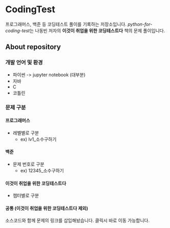 # CodingTest
프로그래머스, 백준 등 코딩테스트 풀이를 기록하는 저장소입니다.
*python-for-coding-test*는 나동빈 저자의 **이것이 취업을 위한 코딩테스트다** 책의 문제 풀이입니다.

## About repository
### 개발 언어 및 환경
- 파이썬 -> jupyter notebook (대부분)
- 자바
- C
- 코틀린

### 문제 구분
#### 프로그래머스
- 레벨별로 구분
  - ex) lv1_소수구하기
#### 백준
- 문제 번호로 구분
  - ex) 12345_소수구하기
#### 이것이 취업을 위한 코딩테스트다
- 챕터별로 구분
#### 공통 (이것이 취업을 위한 코딩테스트다 제외)
소스코드와 함께 문제의 링크를 삽입해놨습니다. 클릭시 바로 이동 가능합니다.
